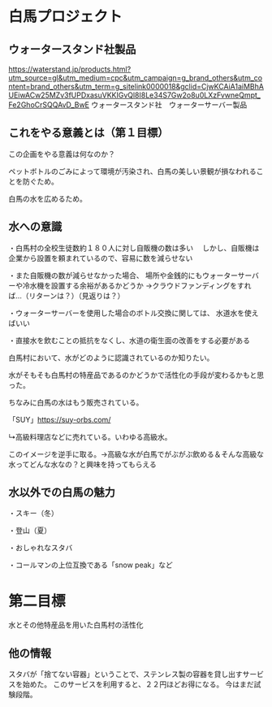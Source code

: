 # 白馬プロジェクト
## ウォータースタンド社製品
https://waterstand.jp/products.html?utm_source=gl&utm_medium=cpc&utm_campaign=g_brand_others&utm_content=brand_others&utm_term=g_sitelink0000018&gclid=CjwKCAiA1aiMBhAUEiwACw25MZv3fUPDxasuVKKIGvQl8I8Le34S7Gw2o8u0LXzFvwneQmpt_Fe2GhoCrSQQAvD_BwE
ウォータースタンド社　ウォーターサーバー製品

## これをやる意義とは（第１目標）
この企画をやる意義は何なのか？

ペットボトルのごみによって環境が汚染され、白馬の美しい景観が損なわれることを防ぐため。

白馬の水を広めるため。
## 水への意識
・白馬村の全校生徒数約１８０人に対し自販機の数は多い
　しかし、自販機は企業から設置を頼まれているので、容易に数を減らせない

・また自販機の数が減らせなかった場合、
 場所や金銭的にもウォーターサーバーや冷水機を設置する余裕があるかどうか
  →クラウドファンディングをすれば…（リターンは？）（見返りは？）

・ウォーターサーバーを使用した場合のボトル交換に関しては、
水道水を使えばいい

・直接水を飲むことの抵抗をなくし、水道の衛生面の改善をする必要がある

白馬村において、水がどのように認識されているのか知りたい。

水がそもそも白馬村の特産品であるのかどうかで活性化の手段が変わるかもと思った。

ちなみに白馬の水はもう販売されている。

「SUY」https://suy-orbs.com/

↳高級料理店などに売れている。いわゆる高級水。

このイメージを逆手に取る。→高級な水が白馬でがぶがぶ飲める＆そんな高級な水ってどんな水なの？と興味を持ってもらえる


## 水以外での白馬の魅力
・スキー（冬）

・登山（夏）

・おしゃれなスタバ

・コールマンの上位互換である「snow peak」など
# 第二目標
水とその他特産品を用いた白馬村の活性化
## 他の情報
スタバが「捨てない容器」ということで、ステンレス製の容器を貸し出すサービスを始めた。
このサービスを利用すると、２２円ほどお得になる。
今はまだ試験段階。



